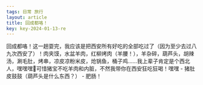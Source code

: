 ```yaml
---
tags: 日常 旅行
layout: article
title: 回成都咯！
key: key-2024-01-13-re
---
```


回成都咯！这一趟耍完，我应该是把西安所有好吃的全部吃过了（因为至少去过八九次西安了）！肉夹馍，水盆羊肉，红柳烤肉（羊腰！），羊杂碎，葫芦头，胡辣汤，涮毛肚，烤串，凉皮凉粉米皮，炝锅鱼，桶子鸡……我上辈子肯定是个西北人，嘿嘿嘿🤤可惜猪宝不吃羊肉和内脏，不然我带你在西安狂吃狂喝！嘿嘿 - 猪肚皮鼓鼓（葫芦头是什么东西？） - 肥肠！
